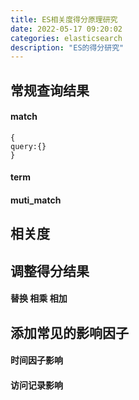 ```yaml
---
title: ES相关度得分原理研究
date: 2022-05-17 09:20:02
categories: elasticsearch
description: "ES的得分研究"
---
```




## 常规查询结果

#### match

```
{
query:{}
}
```

#### term

#### muti_match

## 相关度

## 调整得分结果

#### 替换 相乘 相加


## 添加常见的影响因子

#### 时间因子影响

#### 访问记录影响


